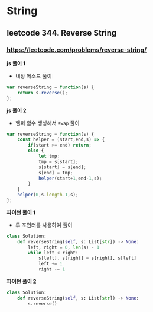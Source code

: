 # String

## leetcode 344. Reverse String

### https://leetcode.com/problems/reverse-string/

**js 풀이 1**

* 내장 메소드 풀이

```js
var reverseString = function(s) {
    return s.reverse();
};
```

**js 풀이 2**

* 헬퍼 함수 생성해서 `swap` 풀이

```js
var reverseString = function(s) {
    const helper = (start,end,s) => {
        if(start >= end) return;
        else {
            let tmp;
            tmp = s[start];
            s[start] = s[end];
            s[end] = tmp;
            helper(start+1,end-1,s);
        }
    }
    helper(0,s.length-1,s);
};
```

**파이썬 풀이 1** 

* 투 포인터를 사용하여 풀이

```py
class Solution:
    def reverseString(self, s: List[str]) -> None:
        left, right = 0, len(s) - 1
        while left < right:
            s[left], s[right] = s[right], s[left]
            left += 1
            right -= 1
```

**파이썬 풀이 2**

```py
class Solution:
    def reverseString(self, s: List[str]) -> None:
        s.reverse()        
```